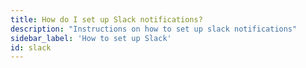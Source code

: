 ```yaml
---
title: How do I set up Slack notifications?
description: "Instructions on how to set up slack notifications"
sidebar_label: 'How to set up Slack'
id: slack
---
```


<Snippet src="slack-notifications-config-steps" />
